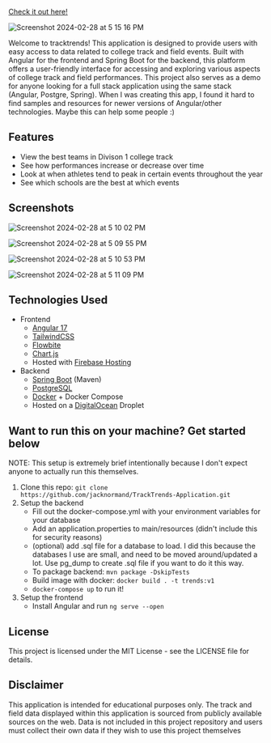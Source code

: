 [Check it out here!](https://tracktrends.jacknormand.com)

![Screenshot 2024-02-28 at 5 15 16 PM](https://github.com/jacknormand/TrackTrends-Application/assets/21299000/66fb8824-8c49-4a18-8fa1-8add6a932518)

Welcome to tracktrends! This application is designed to provide users with easy access to data related to college track and field events. Built with Angular for the frontend and Spring Boot for the backend, this platform offers a user-friendly interface for accessing and exploring various aspects of college track and field performances. This project also serves as a demo for anyone looking for a full stack application using the same stack (Angular, Postgre, Spring). When I was creating this app, I found it hard to find samples and resources for newer versions of Angular/other technologies. Maybe this can help some people :)

## Features
- View the best teams in Divison 1 college track
- See how performances increase or decrease over time
- Look at when athletes tend to peak in certain events throughout the year
- See which schools are the best at which events

## Screenshots
![Screenshot 2024-02-28 at 5 10 02 PM](https://github.com/jacknormand/TrackTrends-Application/assets/21299000/a0468923-535f-4fb8-98ce-d3342339ef1e)

![Screenshot 2024-02-28 at 5 09 55 PM](https://github.com/jacknormand/TrackTrends-Application/assets/21299000/1cf09e2d-3914-4249-8554-967b259e9640)

![Screenshot 2024-02-28 at 5 10 53 PM](https://github.com/jacknormand/TrackTrends-Application/assets/21299000/1edededc-321d-4975-962e-29689390a4e3)


![Screenshot 2024-02-28 at 5 11 09 PM](https://github.com/jacknormand/TrackTrends-Application/assets/21299000/78439fb0-f79a-4236-b5dd-dae37901391f)



## Technologies Used
- Frontend
  - [Angular 17](https://angular.io/)
  - [TailwindCSS](https://tailwindcss.com/)
  - [Flowbite](https://flowbite.com/)
  - [Chart.js](https://www.chartjs.org/)
  - Hosted with [Firebase Hosting](https://firebase.google.com/)
- Backend
  - [Spring Boot](https://spring.io/) (Maven)
  - [PostgreSQL](https://www.postgresql.org/)
  - [Docker](https://www.docker.com/) + Docker Compose
  - Hosted on a [DigitalOcean](https://www.digitalocean.com/) Droplet

## Want to run this on your machine? Get started below
NOTE: This setup is extremely brief intentionally because I don't expect anyone to actually run this themselves. <br>
 1. Clone this repo: `git clone https://github.com/jacknormand/TrackTrends-Application.git`
 2. Setup the backend
    - Fill out the docker-compose.yml with your environment variables for your database
    - Add an application.properties to main/resources (didn't include this for security reasons)
    - (optional) add .sql file for a database to load. I did this because the databases I use are small, and need to be moved around/updated a lot. Use pg_dump to create .sql file if you want to do it this way.
    - To package backend: `mvn package -DskipTests`
    - Build image with docker: `docker build . -t trends:v1`
    - `docker-compose up` to run it!
3. Setup the frontend
    - Install Angular and run `ng serve --open`

## License
This project is licensed under the MIT License - see the LICENSE file for details.

## Disclaimer
This application is intended for educational purposes only. The track and field data displayed within this application is sourced from publicly available sources on the web. Data is not included in this project repository and users must collect their own data if they wish to use this project themselves
